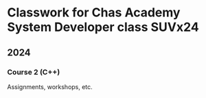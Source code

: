 # Classwork for Chas Academy System Developer class SUVx24

## 2024
### Course 2 (C++)
Assignments, workshops, etc.
